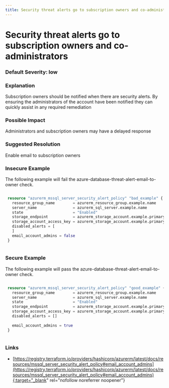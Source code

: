 ```yaml
---
title: Security threat alerts go to subscription owners and co-administrators
---
```


# Security threat alerts go to subscription owners and co-administrators

### Default Severity: <span class="severity low">low</span>

### Explanation

Subscription owners should be notified when there are security alerts. By ensuring the administrators of the account have been notified they can quickly assist in any required remediation

### Possible Impact
Administrators and subscription owners may have a delayed response

### Suggested Resolution
Enable email to subscription owners


### Insecure Example

The following example will fail the azure-database-threat-alert-email-to-owner check.
```terraform

 resource "azurerm_mssql_server_security_alert_policy" "bad_example" {
   resource_group_name        = azurerm_resource_group.example.name
   server_name                = azurerm_sql_server.example.name
   state                      = "Enabled"
   storage_endpoint           = azurerm_storage_account.example.primary_blob_endpoint
   storage_account_access_key = azurerm_storage_account.example.primary_access_key
   disabled_alerts = [
   ]
   email_account_admins = false
 }
 
```



### Secure Example

The following example will pass the azure-database-threat-alert-email-to-owner check.
```terraform

 resource "azurerm_mssql_server_security_alert_policy" "good_example" {
   resource_group_name        = azurerm_resource_group.example.name
   server_name                = azurerm_sql_server.example.name
   state                      = "Enabled"
   storage_endpoint           = azurerm_storage_account.example.primary_blob_endpoint
   storage_account_access_key = azurerm_storage_account.example.primary_access_key
   disabled_alerts = []
 
   email_account_admins = true
 }
 
```



### Links


- [https://registry.terraform.io/providers/hashicorp/azurerm/latest/docs/resources/mssql_server_security_alert_policy#email_account_admins](https://registry.terraform.io/providers/hashicorp/azurerm/latest/docs/resources/mssql_server_security_alert_policy#email_account_admins){:target="_blank" rel="nofollow noreferrer noopener"}



